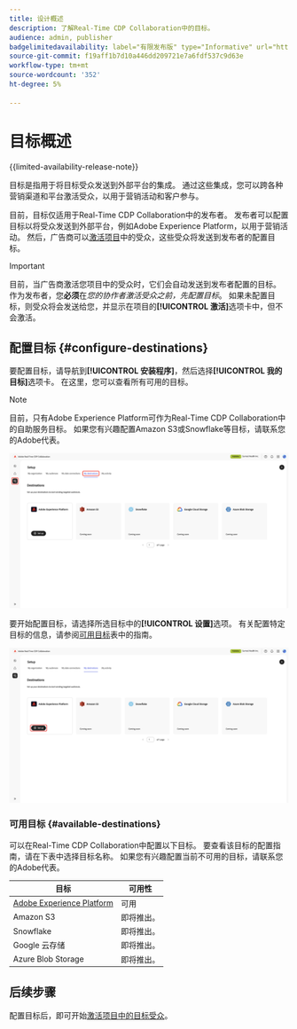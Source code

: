 ```yaml
---
title: 设计概述
description: 了解Real-Time CDP Collaboration中的目标。
audience: admin, publisher
badgelimitedavailability: label="有限发布版" type="Informative" url="https://helpx.adobe.com/cn/legal/product-descriptions/real-time-customer-data-platform-collaboration.html newtab=true"
source-git-commit: f19aff1b7d10a446dd209721e7a6fdf537c9d63e
workflow-type: tm+mt
source-wordcount: '352'
ht-degree: 5%

---
```


# 目标概述

{{limited-availability-release-note}}

目标是指用于将目标受众发送到外部平台的集成。 通过这些集成，您可以跨各种营销渠道和平台激活受众，以用于营销活动和客户参与。

目前，目标仅适用于Real-Time CDP Collaboration中的发布者。 发布者可以配置目标以将受众发送到外部平台，例如Adobe Experience Platform，以用于营销活动。 然后，广告商可以[激活项目](../collaborate/activate.md)中的受众，这些受众将发送到发布者的配置目标。

>[!IMPORTANT]
>
>目前，当广告商激活您项目中的受众时，它们会自动发送到发布者配置的目标。 作为发布者，您&#x200B;**必须**&#x200B;在&#x200B;*您的协作者激活受众之前，先配置目标*。 如果未配置目标，则受众将会发送给您，并显示在项目的&#x200B;**[!UICONTROL 激活]**&#x200B;选项卡中，但不会激活。

## 配置目标 {#configure-destinations}

要配置目标，请导航到&#x200B;**[!UICONTROL 安装程序]**，然后选择&#x200B;**[!UICONTROL 我的目标]**&#x200B;选项卡。 在这里，您可以查看所有可用的目标。

>[!NOTE]
>
> 目前，只有Adobe Experience Platform可作为Real-Time CDP Collaboration中的自助服务目标。 如果您有兴趣配置Amazon S3或Snowflake等目标，请联系您的Adobe代表。

![设置工作区中的“我的目标”选项卡显示可用的目标。](/help/assets/destinations/overview/my-destinations-overview.png)

要开始配置目标，请选择所选目标中的&#x200B;**[!UICONTROL 设置]**&#x200B;选项。 有关配置特定目标的信息，请参阅[可用目标](#available-destinations)表中的指南。

![为Adobe Experience Platform目标突出显示具有“设置”选项的“我的目标”工作区。](/help/assets/destinations/overview/my-destinations-set-up.png)

### 可用目标 {#available-destinations}

可以在Real-Time CDP Collaboration中配置以下目标。 要查看该目标的配置指南，请在下表中选择目标名称。 如果您有兴趣配置当前不可用的目标，请联系您的Adobe代表。

| 目标 | 可用性 |
| --- | --- |
| [Adobe Experience Platform](./experience-platform.md) | 可用 |
| Amazon S3 | 即将推出。 |
| Snowflake | 即将推出。 |
| Google 云存储 | 即将推出。 |
| Azure Blob Storage | 即将推出。 |

## 后续步骤

配置目标后，即可开始[激活项目中的目标受众](../collaborate/activate.md)。
